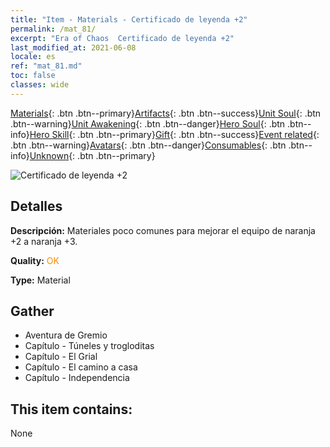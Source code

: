 ```yaml
---
title: "Item - Materials - Certificado de leyenda +2"
permalink: /mat_81/
excerpt: "Era of Chaos  Certificado de leyenda +2"
last_modified_at: 2021-06-08
locale: es
ref: "mat_81.md"
toc: false
classes: wide
---
```

 [Materials](/ItemsES/){: .btn .btn--primary}[Artifacts](/ItemsES/Artifacts/){: .btn .btn--success}[Unit Soul](/ItemsES/UnitSoul/){: .btn .btn--warning}[Unit Awakening](/ItemsES/UnitAwakening/){: .btn .btn--danger}[Hero Soul](/ItemsES/HeroSoul/){: .btn .btn--info}[Hero Skill](/ItemsES/HeroSkill/){: .btn .btn--primary}[Gift](/ItemsES/Gift/){: .btn .btn--success}[Event related](/ItemsES/Events/){: .btn .btn--warning}[Avatars](/ItemsES/Avatars/){: .btn .btn--danger}[Consumables](/ItemsES/Consumables/){: .btn .btn--info}[Unknown](/ItemsES/Unknown/){: .btn .btn--primary}

 ![Certificado de leyenda +2](/images/t/i_cailiao_hexin3.png)

## Detalles
 **Descripción:** Materiales poco comunes para mejorar el equipo de naranja +2 a naranja +3.

 **Quality:** <span style="color: #FF8C00">OK</span>

 **Type:** Material

## Gather

*    Aventura de Gremio 
*    Capítulo - Túneles y trogloditas 
*    Capítulo - El Grial 
*    Capítulo - El camino a casa 
*    Capítulo - Independencia 

## This item contains:

  None

